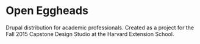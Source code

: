 # Open Eggheads
Drupal distribution for academic professionals. Created as a project for the Fall 2015 Capstone Design Studio at the Harvard Extension School.
